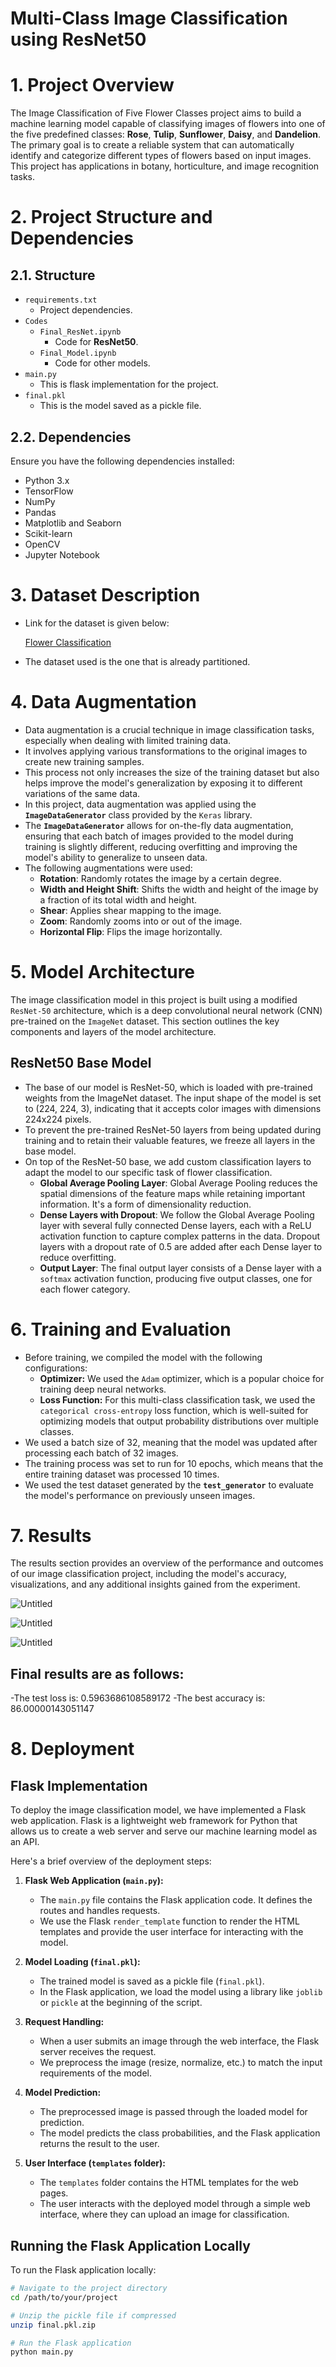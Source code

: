 # Multi-Class Image Classification using ResNet50

# 1. Project Overview

The Image Classification of Five Flower Classes project aims to build a machine learning model capable of classifying images of flowers into one of the five predefined classes: **Rose**, **Tulip**, **Sunflower**, **Daisy**, and **Dandelion**. The primary goal is to create a reliable system that can automatically identify and categorize different types of flowers based on input images. This project has applications in botany, horticulture, and image recognition tasks.

# 2. Project Structure and Dependencies

## 2.1. Structure

- `requirements.txt`
    - Project dependencies.
- `Codes`
    - `Final_ResNet.ipynb`
        - Code for **ResNet50**.
    - `Final_Model.ipynb`
        - Code for other models.
- `main.py`
    - This is flask implementation for the project.
- `final.pkl`
    - This is the model saved as a pickle file.

## 2.2. Dependencies

Ensure you have the following dependencies installed:

- Python 3.x
- TensorFlow
- NumPy
- Pandas
- Matplotlib and Seaborn
- Scikit-learn
- OpenCV
- Jupyter Notebook

# 3. Dataset Description

- Link for the dataset is given below:
    
    [Flower Classification](https://www.kaggle.com/datasets/sauravagarwal/flower-classification)
    
    
- The dataset used is the one that is already partitioned.

# 4. Data Augmentation

- Data augmentation is a crucial technique in image classification tasks, especially when dealing with limited training data.
- It involves applying various transformations to the original images to create new training samples.
- This process not only increases the size of the training dataset but also helps improve the model's generalization by exposing it to different variations of the same data.
- In this project, data augmentation was applied using the **`ImageDataGenerator`** class provided by the `Keras` library.
- The **`ImageDataGenerator`** allows for on-the-fly data augmentation, ensuring that each batch of images provided to the model during training is slightly different, reducing overfitting and improving the model's ability to generalize to unseen data.
- The following augmentations were used:
    - **Rotation**: Randomly rotates the image by a certain degree.
    - **Width and Height Shift**: Shifts the width and height of the image by a fraction of its total width and height.
    - **Shear**: Applies shear mapping to the image.
    - **Zoom**: Randomly zooms into or out of the image.
    - **Horizontal Flip**: Flips the image horizontally.

# 5. Model Architecture

The image classification model in this project is built using a modified `ResNet-50` architecture, which is a deep convolutional neural network (CNN) pre-trained on the `ImageNet` dataset. This section outlines the key components and layers of the model architecture.

## ResNet50 Base Model

- The base of our model is ResNet-50, which is loaded with pre-trained weights from the ImageNet dataset. The input shape of the model is set to (224, 224, 3), indicating that it accepts color images with dimensions 224x224 pixels.
- To prevent the pre-trained ResNet-50 layers from being updated during training and to retain their valuable features, we freeze all layers in the base model.
- On top of the ResNet-50 base, we add custom classification layers to adapt the model to our specific task of flower classification.
    - **Global Average Pooling Layer**: Global Average Pooling reduces the spatial dimensions of the feature maps while retaining important information. It's a form of dimensionality reduction.
    - **Dense Layers with Dropout**: We follow the Global Average Pooling layer with several fully connected Dense layers, each with a ReLU activation function to capture complex patterns in the data. Dropout layers with a dropout rate of 0.5 are added after each Dense layer to reduce overfitting.
    - **Output Layer**: The final output layer consists of a Dense layer with a `softmax` activation function, producing five output classes, one for each flower category.

# 6. Training and Evaluation

- Before training, we compiled the model with the following configurations:
    - **Optimizer:** We used the `Adam` optimizer, which is a popular choice for training deep neural networks.
    - **Loss Function:** For this multi-class classification task, we used the `categorical cross-entropy` loss function, which is well-suited for optimizing models that output probability distributions over multiple classes.
- We used a batch size of 32, meaning that the model was updated after processing each batch of 32 images.
- The training process was set to run for 10 epochs, which means that the entire training dataset was processed 10 times.
- We used the test dataset generated by the **`test_generator`** to evaluate the model's performance on previously unseen images.

# 7. Results

The results section provides an overview of the performance and outcomes of our image classification project, including the model's accuracy, visualizations, and any additional insights gained from the experiment.

![Untitled](Results/model_results.png)

![Untitled](Results/Loss.png)

![Untitled](Results/Accuracy.png)

## Final results are as follows:

-The test loss is:  0.5963686108589172
-The best accuracy is:  86.00000143051147

# 8. Deployment

## Flask Implementation

To deploy the image classification model, we have implemented a Flask web application. Flask is a lightweight web framework for Python that allows us to create a web server and serve our machine learning model as an API.

Here's a brief overview of the deployment steps:

1. **Flask Web Application (`main.py`):**
   - The `main.py` file contains the Flask application code. It defines the routes and handles requests.
   - We use the Flask `render_template` function to render the HTML templates and provide the user interface for interacting with the model.

2. **Model Loading (`final.pkl`):**
   - The trained model is saved as a pickle file (`final.pkl`).
   - In the Flask application, we load the model using a library like `joblib` or `pickle` at the beginning of the script.

3. **Request Handling:**
   - When a user submits an image through the web interface, the Flask server receives the request.
   - We preprocess the image (resize, normalize, etc.) to match the input requirements of the model.

4. **Model Prediction:**
   - The preprocessed image is passed through the loaded model for prediction.
   - The model predicts the class probabilities, and the Flask application returns the result to the user.

5. **User Interface (`templates` folder):**
   - The `templates` folder contains the HTML templates for the web pages.
   - The user interacts with the deployed model through a simple web interface, where they can upload an image for classification.

## Running the Flask Application Locally

To run the Flask application locally:

```bash
# Navigate to the project directory
cd /path/to/your/project

# Unzip the pickle file if compressed
unzip final.pkl.zip

# Run the Flask application
python main.py


